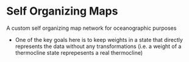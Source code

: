 # Self Organizing Maps


A custom self organizing map network for oceanographic purposes

- One of the key goals here is to keep weights in a state that directly represents the data without any transformations (i.e. a weight of a thermocline state reprepesents a real thermocline)

